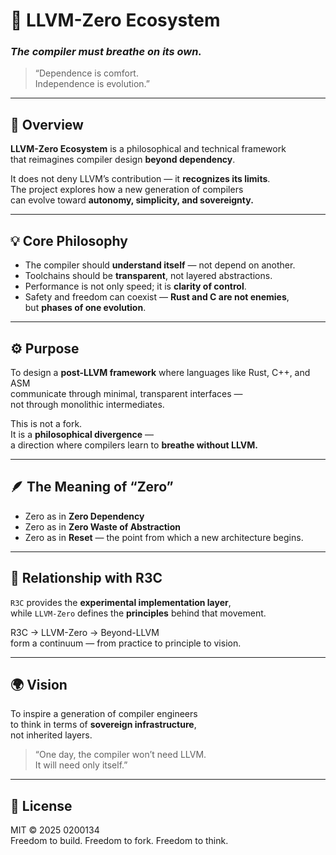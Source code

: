 # 🧩 LLVM-Zero Ecosystem  
### *The compiler must breathe on its own.*

> “Dependence is comfort.  
> Independence is evolution.”

---

## 🧭 Overview
**LLVM-Zero Ecosystem** is a philosophical and technical framework  
that reimagines compiler design **beyond dependency**.  

It does not deny LLVM’s contribution — it **recognizes its limits**.  
The project explores how a new generation of compilers  
can evolve toward **autonomy, simplicity, and sovereignty.**

---

## 💡 Core Philosophy
- The compiler should **understand itself** — not depend on another.  
- Toolchains should be **transparent**, not layered abstractions.  
- Performance is not only speed; it is **clarity of control**.  
- Safety and freedom can coexist — **Rust and C are not enemies**,  
  but **phases of one evolution**.

---

## ⚙️ Purpose
To design a **post-LLVM framework** where languages like Rust, C++, and ASM  
communicate through minimal, transparent interfaces —  
not through monolithic intermediates.

This is not a fork.  
It is a **philosophical divergence** —  
a direction where compilers learn to **breathe without LLVM.**

---

## 🪶 The Meaning of “Zero”
- Zero as in **Zero Dependency**  
- Zero as in **Zero Waste of Abstraction**  
- Zero as in **Reset** — the point from which a new architecture begins.

---

## 🧭 Relationship with R3C
`R3C` provides the **experimental implementation layer**,  
while `LLVM-Zero` defines the **principles** behind that movement.  

R3C → LLVM-Zero → Beyond-LLVM  
form a continuum — from practice to principle to vision.

---

## 🌍 Vision
To inspire a generation of compiler engineers  
to think in terms of **sovereign infrastructure**,  
not inherited layers.

> “One day, the compiler won’t need LLVM.  
> It will need only itself.”

---

## 📜 License
MIT © 2025 0200134  
Freedom to build. Freedom to fork. Freedom to think.
